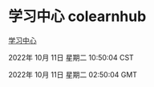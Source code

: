 # 学习中心 colearnhub
[学习中心](http://27.19.33.125:56308/colearnhub/)

2022年 10月 11日 星期二 10:50:04 CST

2022年 10月 11日 星期二 02:50:04 GMT
